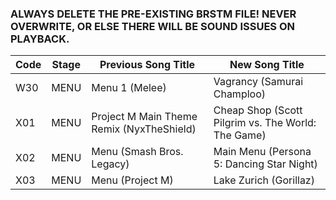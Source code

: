 ### ALWAYS DELETE THE PRE-EXISTING BRSTM FILE! NEVER OVERWRITE, OR ELSE THERE WILL BE SOUND ISSUES ON PLAYBACK.

| Code 	| Stage 	| Previous Song Title                        	| New Song Title                                     	|
|------	|-------	|--------------------------------------------	|----------------------------------------------------	|
| W30  	| MENU  	| Menu 1 (Melee)                             	| Vagrancy (Samurai Champloo)                          	|
| X01  	| MENU  	| Project M Main Theme Remix  (NyxTheShield) 	| Cheap Shop (Scott Pilgrim vs. The World: The Game) 	|
| X02  	| MENU  	| Menu (Smash Bros. Legacy)                  	| Main Menu (Persona 5: Dancing Star Night)          	|
| X03  	| MENU  	| Menu (Project M)                           	| Lake Zurich (Gorillaz)                                |